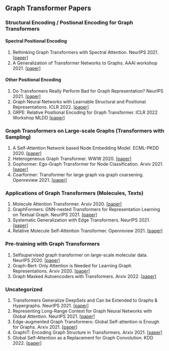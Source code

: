 ## Graph Transformer Papers

### Structural Encoding / Postional Encoding for Graph Transformers
#### Spectral Positional Encoding
1. Rethinking Graph Transformers with Spectral Attention. NeurIPS 2021. [[paper]](https://arxiv.org/abs/2106.03893)
1. A Generalization of Transformer Networks to Graphs. AAAI workshop 2021. [[paper]](https://arxiv.org/pdf/2012.09699.pdf)

#### Other Positional Encoding
1. Do Transformers Really Perform Bad for Graph Representation? NeurIPS 2021. [[paper]](https://arxiv.org/abs/2106.05234)
1. Graph Neural Networks with Learnable Structural and Positional Representations. ICLR 2022. [[paper]](https://arxiv.org/abs/2110.07875)
1. GRPE: Relative Positional Encoding for Graph Transformer. ICLR 2022 Workshop MLDD [[paper]](https://openreview.net/forum?id=GNfAFN_p1d)

### Graph Transformers on Large-scale Graphs (Transformers with Sampling)
1. A Self-Attention Network based Node Embedding Model. ECML-PKDD 2020. [[paper]](https://arxiv.org/abs/2006.12100)
1. Heterogeneous Graph Transformer. WWW 2020. [[paper]](https://arxiv.org/abs/2003.01332)
1. Gophormer: Ego-Graph Transformer for Node Classification. Arxiv 2021. [[paper]](https://arxiv.org/abs/2110.13094)
1. Coarformer: Transformer for large graph via graph coarsening. Openreview 2021. [[paper]](https://openreview.net/forum?id=fkjO_FKVzw)

### Applications of Graph Transformers (Molecules, Texts)
1. Molecule Attention Transformer. Arxiv 2020. [[paper]](https://arxiv.org/abs/2002.08264)
1. GraphFormers: GNN-nested Transformers for Representation Learning on Textual Graph. NeurIPS 2021. [[paper]](https://arxiv.org/pdf/2105.02605.pdf)
1. Systematic Generalization with Edge Transformers. NeurIPS 2021. [[paper]](https://proceedings.neurips.cc/paper/2021/file/0a4dc6dae338c9cb08947c07581f77a2-Paper.pdf)
1. Relative Molecule Self-Attention Transformer. Openreview 2021. [[paper]](https://openreview.net/forum?id=7ktHTjV9FHw)

### Pre-training with Graph Transformers
1. Selfsupervised graph transformer on large-scale molecular data. NeurIPS 2020. [[paper]](https://arxiv.org/abs/2007.02835)
1. Graph-Bert: Only Attention is Needed for Learning Graph Representations. Arxiv 2020. [[paper]](https://arxiv.org/abs/2001.05140)
1. Graph Masked Autoencoders with Transformers. Arxiv 2022. [[paper]](https://arxiv.org/abs/2202.08391)

### Uncategorized
1. Transformers Generalize DeepSets and Can be Extended to Graphs & Hypergraphs. NeurIPS 2021. [[paper]](https://proceedings.neurips.cc/paper/2021/file/ec0f40c389aeef789ce03eb814facc6c-Paper.pdf)
1. Representing Long-Range Context for Graph Neural Networks with Global Attention. NeurIPS 2021. [[paper]](https://proceedings.neurips.cc/paper/2021/file/6e67691b60ed3e4a55935261314dd534-Paper.pdf)
1. Edge-augmented Graph Transformers: Global Self-attention is Enough for Graphs. Arxiv 2021. [[paper]](https://arxiv.org/abs/2108.03348)
1. GraphiT: Encoding Graph Structure in Transformers. Arxiv 2021. [[paper]](https://arxiv.org/abs/2106.05667)
1. Global Self-Attention as a Replacement for Graph Convolution. KDD 2022. [[paper]](https://arxiv.org/abs/2108.03348)
